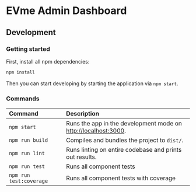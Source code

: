# EVme Admin Dashboard

## Development

### Getting started

First, install all npm dependencies:

```sh
npm install
```

Then you can start developing by starting the application via `npm start`.

### Commands

| Command                 | Description                                                                             |
| :---------------------- | :-------------------------------------------------------------------------------------- |
| `npm start`             | Runs the app in the development mode on [http://localhost:3000](http://localhost:3000). |
| `npm run build`         | Compiles and bundles the project to `dist/`.                                            |
| `npm run lint`          | Runs linting on entire codebase and prints out results.                                 |
| `npm run test`          | Runs all component tests                                                                |
| `npm run test:coverage` | Runs all component tests with coverage                                                  |
